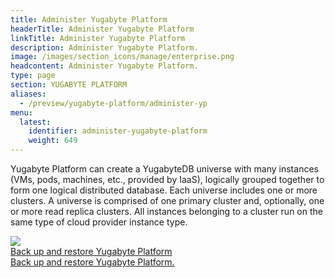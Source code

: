 ```yaml
---
title: Administer Yugabyte Platform
headerTitle: Administer Yugabyte Platform
linkTitle: Administer Yugabyte Platform
description: Administer Yugabyte Platform.
image: /images/section_icons/manage/enterprise.png
headcontent: Administer Yugabyte Platform.
type: page
section: YUGABYTE PLATFORM
aliases:
  - /preview/yugabyte-platform/administer-yp
menu:
  latest:
    identifier: administer-yugabyte-platform
    weight: 649
---
```


Yugabyte Platform can create a YugabyteDB universe with many instances (VMs, pods, machines, etc., provided by IaaS), logically grouped together to form one logical distributed database. Each universe includes one or more clusters. A universe is comprised of one primary cluster and, optionally, one or more read replica clusters. All instances belonging to a cluster run on the same type of cloud provider instance type.

<div class="row">

  <div class="col-12 col-md-6 col-lg-12 col-xl-6">
    <a class="section-link icon-offset" href="back-up-restore-yp/">
      <div class="head">
        <img class="icon" src="/images/section_icons/manage/backup.png" aria-hidden="true" />
        <div class="title">Back up and restore Yugabyte Platform</div>
      </div>
      <div class="body">
        Back up and restore Yugabyte Platform.
      </div>
    </a>
  </div>

</div>
